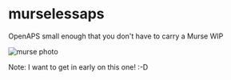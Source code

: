 # murselessaps
OpenAPS small enough that you don't have to carry a Murse
WIP

![murse photo](http://ecx.images-amazon.com/images/I/41V0l2-6V8L.jpg)

Note:
I want to get in early on this one!  :-D
